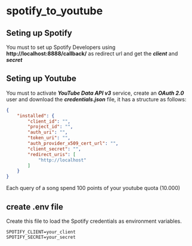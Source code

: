 # spotify_to_youtube

## Seting up Spotify
You must to set up Spotify Developers using **http://localhost:8888/callback/** as redirect url and get the ***client*** and ***secret***

## Seting up Youtube
You must to activate ***YouTube Data API v3*** service, create an ***OAuth 2.0*** user and download the ***credentials.json*** file, it has a structure as follows:
``` json
{
    "installed": {
        "client_id": "",
        "project_id": "",
        "auth_uri": "",
        "token_uri": "",
        "auth_provider_x509_cert_url": "",
        "client_secret": "",
        "redirect_uris": [
            "http://localhost"
        ]
    }
}
```

Each query of a song spend 100 points of your youtube quota (10.000)

## create **.env** file
Create this file to load the Spotify credentials as environment variables.
```
SPOTIFY_CLIENT=your_client
SPOTIFY_SECRET=your_secret
```